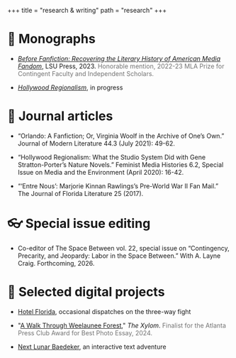 +++
title = "research & writing"
path = "research"
+++

# <span class="og">📖</span> Monographs

- *[Before Fanfiction: Recovering the Literary History of American Media Fandom](http://beforefanfiction.com/)*, LSU Press, 2023. <span style="color: #737373"> Honorable mention, 2022-23 MLA Prize for Contingent Faculty and Independent Scholars.</span> 

- *[Hollywood Regionalism](http://hollywoodregionalism.com)*, in progress

# <span class="og">📝</span> Journal articles

- “Orlando: A Fanfiction; Or, Virginia Woolf in the Archive of One’s Own.” Journal of Modern Literature 44.3 (July 2021): 49-62.

- “Hollywood Regionalism: What the Studio System Did with Gene Stratton-Porter’s Nature Novels.” Feminist Media Histories 6.2, Special Issue on Media and the Environment (April 2020): 16-42.

- “‘Entre Nous’: Marjorie Kinnan Rawlings’s Pre-World War II Fan Mail.” The Journal of Florida Literature 25 (2017).

# <span class="og">👓</span> Special issue editing

- Co-editor of The Space Between vol. 22, special issue on “Contingency, Precarity, and Jeopardy: Labor in the Space Between.” With A. Layne Craig. Forthcoming, 2026.

# <span class="og">📲</span> Selected digital projects

- [Hotel Florida](http://hotel-florida.ghost.io), occasional dispatches on the three-way fight

- "[A Walk Through Weelaunee Forest](https://www.thexylom.com/post/perspective-a-walk-through-weelaunee-forest)," *The Xylom*. <span style="color: #737373">Finalist for the Atlanta Press Club Award for Best Photo Essay, 2024.</span>

- [Next Lunar Baedeker](https://nonmodernist.com/next-lunar-baedeker/), an interactive text adventure